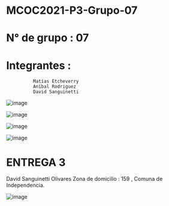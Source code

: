 # MCOC2021-P3-Grupo-07

# N° de grupo : 07
# Integrantes :
              Matías Etcheverry
              Anibal Rodriguez
              David Sanguinetti
![image](https://user-images.githubusercontent.com/88542346/141038925-586ff449-bac2-474f-b57e-490e9910265e.png)

![image](https://user-images.githubusercontent.com/88542346/141038974-c6a896e6-15bd-4696-800a-ae95300de894.png)

![image](https://user-images.githubusercontent.com/88542346/141039013-793f12a1-6b26-4c6c-b5ba-58730ef3d766.png)

![image](https://user-images.githubusercontent.com/88542346/141039031-c2d040a6-80a0-4a4b-a12d-2b925c36602d.png)

# ENTREGA 3

  David Sanguinetti Olivares
  Zona de domicilio : 159 , Comuna de Independencia.
  
![image](https://user-images.githubusercontent.com/88542346/141600501-545ab65f-529f-4cf9-9742-b0d55b9a3af4.png)




 
